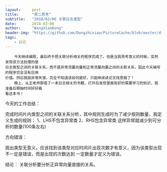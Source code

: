 ```yaml
---
layout:     post
title:      "周二思考"
subtitle:   "2018/03/06 关联日志类型"
date:       2018-03-06
author:     "WangXiaoDong"
header-img: "https://github.com/Dongzhixiao/PictureCache/blob/master/diaryPic/20180306.jpg?raw=true"
tags:
    - 日记
---
```


```
    今天继续编程，最后终于把关联分析相关的程序完成了。但是当我思考意义的时候，突然发现该方法处理的是
日志类型之间的关联关系，而不是异常流量向量和正常流量向量之间的关联关系，因此今天编写的程序完全没有应用
价值。然后我就非常失落，完全不知道该如何是好，只能继续读论文找思路了！
    晚上，从王老师那借了一本日志相关的书籍，打开后发现里面有好的需要学习的知识，我准备后期抽时间好好看
看这本书！
```


今天的工作总结：

完成时间片内类型之间的关联关系分析，其中规则生成时为了减少规则数量，我定义生成的规则：
1、LHS不包含异常类
2、RHS包含异常类
这样异常就减少到可分析的数量(100条左右)

方向错误：

挑出类型无意义，应该找到该类型对应时间片出现次数才有意义，因为该类型出现不一定是错误，而是出现的次数达到
一定数量才定义为错误。

结论：
关联分析要分析正异常向量直接的关系。